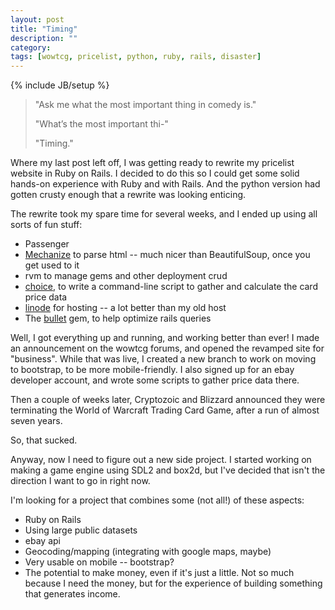 ```yaml
---
layout: post
title: "Timing"
description: ""
category: 
tags: [wowtcg, pricelist, python, ruby, rails, disaster]
---
```

{% include JB/setup %}

> "Ask me what the most important thing in comedy is."
>
> "What’s the most important thi-"
>
> "Timing."

Where my last post left off, I was getting ready to rewrite my pricelist website in Ruby on Rails. I decided to do this so I could get some solid hands-on experience with Ruby and with Rails. And the python version had gotten crusty enough that a rewrite was looking enticing.

The rewrite took my spare time for several weeks, and I ended up using all sorts of fun stuff:

* Passenger
* [Mechanize](http://mechanize.rubyforge.org/) to parse html -- much nicer than BeautifulSoup, once you get used to it
* rvm to manage gems and other deployment crud
* [choice](https://rubygems.org/gems/choice), to write a command-line script to gather and calculate the card price data
* [linode](https://www.linode.com/) for hosting -- a lot better than my old host
* The [bullet](https://github.com/flyerhzm/bullet) gem, to help optimize rails queries

Well, I got everything up and running, and working better than ever! I made an announcement on the wowtcg forums, and opened the revamped site for "business". While that was live, I created a new branch to work on moving to bootstrap, to be more mobile-friendly. I also signed up for an ebay developer account, and wrote some scripts to gather price data there.

Then a couple of weeks later, Cryptozoic and Blizzard announced they were terminating the World of Warcraft Trading Card Game, after a run of almost seven years. 

So, that sucked.

Anyway, now I need to figure out a new side project. I started working on making a game engine using SDL2 and box2d, but I've decided that isn't the direction I want to go in right now. 

I'm looking for a project that combines some (not all!) of these aspects:

* Ruby on Rails
* Using large public datasets
* ebay api
* Geocoding/mapping (integrating with google maps, maybe)
* Very usable on mobile -- bootstrap?
* The potential to make money, even if it's just a little. Not so much because I need the money, but for the experience of building something that generates income.
